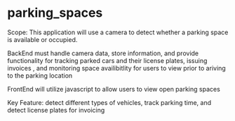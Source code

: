 # parking_spaces
 
Scope:
This application will use a camera to detect whether a parking space is available or occupied.

BackEnd must handle camera data, store information, and provide functionality for tracking parked cars and their license plates, issuing invoices , and monitoring space availibitlity for users to view prior to ariving to the parking location

FrontEnd will utilize javascript to allow users to view open parking spaces

Key Feature:
 detect different types of vehicles, track parking time, and detect license plates for invoicing
